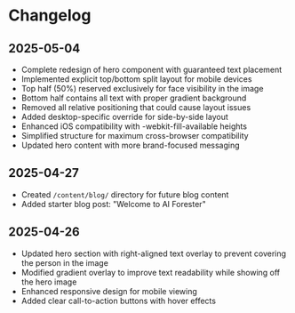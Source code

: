 # Changelog

## 2025-05-04
- Complete redesign of hero component with guaranteed text placement
- Implemented explicit top/bottom split layout for mobile devices
- Top half (50%) reserved exclusively for face visibility in the image
- Bottom half contains all text with proper gradient background
- Removed all relative positioning that could cause layout issues
- Added desktop-specific override for side-by-side layout
- Enhanced iOS compatibility with -webkit-fill-available heights
- Simplified structure for maximum cross-browser compatibility
- Updated hero content with more brand-focused messaging

## 2025-04-27
- Created `/content/blog/` directory for future blog content
- Added starter blog post: "Welcome to AI Forester"

## 2025-04-26
- Updated hero section with right-aligned text overlay to prevent covering the person in the image
- Modified gradient overlay to improve text readability while showing off the hero image
- Enhanced responsive design for mobile viewing
- Added clear call-to-action buttons with hover effects
